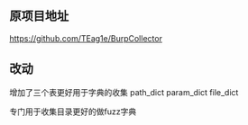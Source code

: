 ## 原项目地址
https://github.com/TEag1e/BurpCollector

## 改动
增加了三个表更好用于字典的收集
path_dict
param_dict
file_dict

专门用于收集目录更好的做fuzz字典